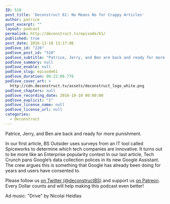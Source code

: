 ```yaml
---
ID: 518
post_title: 'Deconstruct 61: No Means No for Crappy Articles'
author: patrice
post_excerpt: ""
layout: podcast
permalink: http://deconstruct.tv/episode/61/
published: true
post_date: 2016-12-18 13:17:06
podlove_id: "226"
podlove_post_id: "518"
podlove_subtitle: "Patrice, Jerry, and Ben are back and ready for more punishment. They are hit by BS Outsider with an IT tool called Spiceworks and Google's data collection policies. And somehow they survive!"
podlove_summary: null
podlove_enable: null
podlove_slug: episode61
podlove_duration: 00:22:06.776
podlove_cover_art: >
  http://cdn.deconstruct.tv/assets/deconstruct_logo_white.png
podlove_chapters: null
podlove_recording_date: 2016-10-10 00:00:00
podlove_explicit: "1"
podlove_license_name: null
podlove_license_url: null
categories:
  - Deconstruct
---
```

<p>Patrice, Jerry, and Ben are back and ready for more punishment.</p>
<p>In our first article, BS Outsider uses surveys from an IT tool called Spiceworks to determine which tech companies are innovative.  It turns out to be more like an Enterprise popularity contest  In our last article, Tech Crunch pans Google’s data collection polices in its new Google Assistant.  The crew argues this is something that Google has already been doing for years and users have consented to.</p>
<p>
Please follow us <a href="http://twitter.com/deconstructBS">on Twitter (@deconstructBS)</a> and support us <a href="http://patreon.com/deconstruct">on Patreon</a>. Every Dollar counts and will help making this podcast even better!
</p>
<p>Ad music: "Drive" by Nicolai Heidlas</p>